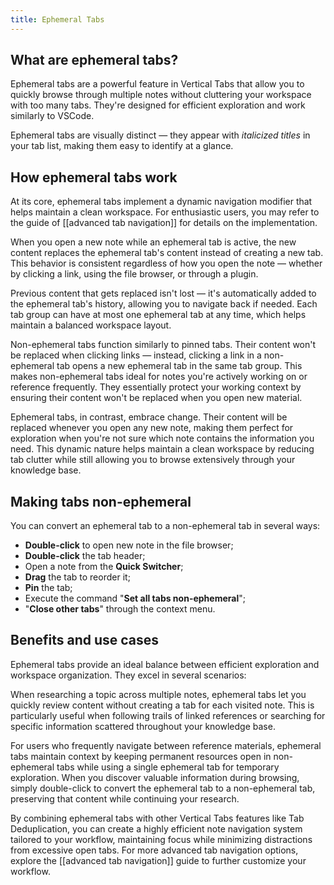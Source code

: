 ```yaml
---
title: Ephemeral Tabs
---
```

## What are ephemeral tabs?

Ephemeral tabs are a powerful feature in Vertical Tabs that allow you to quickly browse through multiple notes without cluttering your workspace with too many tabs. They're designed for efficient exploration and work similarly to VSCode.

Ephemeral tabs are visually distinct — they appear with *italicized titles* in your tab list, making them easy to identify at a glance.

## How ephemeral tabs work

At its core, ephemeral tabs implement a dynamic navigation modifier that helps maintain a clean workspace. For enthusiastic users, you may refer to the guide of [[advanced tab navigation]] for details on the implementation.

When you open a new note while an ephemeral tab is active, the new content replaces the ephemeral tab's content instead of creating a new tab. This behavior is consistent regardless of how you open the note — whether by clicking a link, using the file browser, or through a plugin. 

Previous content that gets replaced isn't lost — it's automatically added to the ephemeral tab's history, allowing you to navigate back if needed. Each tab group can have at most one ephemeral tab at any time, which helps maintain a balanced workspace layout.

Non-ephemeral tabs function similarly to pinned tabs. Their content won't be replaced when clicking links — instead, clicking a link in a non-ephemeral tab opens a new ephemeral tab in the same tab group. This makes non-ephemeral tabs ideal for notes you're actively working on or reference frequently. They essentially protect your working context by ensuring their content won't be replaced when you open new material.

Ephemeral tabs, in contrast, embrace change. Their content will be replaced whenever you open any new note, making them perfect for exploration when you're not sure which note contains the information you need. This dynamic nature helps maintain a clean workspace by reducing tab clutter while still allowing you to browse extensively through your knowledge base.

## Making tabs non-ephemeral

You can convert an ephemeral tab to a non-ephemeral tab in several ways:

- **Double-click** to open new note in the file browser;
- **Double-click** the tab header;
- Open a note from the **Quick Switcher**;
- **Drag** the tab to reorder it;
- **Pin** the tab;
- Execute the command "**Set all tabs non-ephemeral**";
- "**Close other tabs**" through the context menu.

## Benefits and use cases

Ephemeral tabs provide an ideal balance between efficient exploration and workspace organization. They excel in several scenarios:

When researching a topic across multiple notes, ephemeral tabs let you quickly review content without creating a tab for each visited note. This is particularly useful when following trails of linked references or searching for specific information scattered throughout your knowledge base.

For users who frequently navigate between reference materials, ephemeral tabs maintain context by keeping permanent resources open in non-ephemeral tabs while using a single ephemeral tab for temporary exploration. When you discover valuable information during browsing, simply double-click to convert the ephemeral tab to a non-ephemeral tab, preserving that content while continuing your research.

By combining ephemeral tabs with other Vertical Tabs features like Tab Deduplication, you can create a highly efficient note navigation system tailored to your workflow, maintaining focus while minimizing distractions from excessive open tabs. For more advanced tab navigation options, explore the [[advanced tab navigation]] guide to further customize your workflow.
